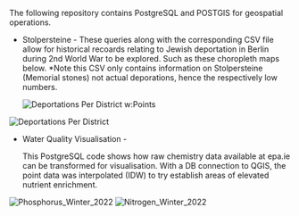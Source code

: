 The following repository contains PostgreSQL and POSTGIS for geospatial operations. 

- Stolpersteine -
  These queries along with the corresponding CSV file allow for historical recoards relating to Jewish deportation in Berlin during 2nd World War to be explored.
  Such as these choropleth maps below. *Note this CSV only contains information on Stolpersteine (Memorial stones) not actual deporations, hence the respectively low numbers. 
  

  ![Deportations Per District w:Points](https://github.com/user-attachments/assets/856a3ba3-339a-4f21-aeaf-3ede2ae5fd28)

![Deportations Per District](https://github.com/user-attachments/assets/f0ffb496-ea77-49bd-ae23-22cceb4addb1)


- Water Quality Visualisation -

  This PostgreSQL code shows how raw chemistry data available at epa.ie can be transformed for visualisation.
  With a DB connection to QGIS, the point data was interpolated (IDW) to try establish areas of elevated nutrient enrichment. 
  
![Phosphorus_Winter_2022](https://github.com/user-attachments/assets/f2039993-a5b1-46dc-bbb0-1049b4c0b50b)
![Nitrogen_Winter_2022](https://github.com/user-attachments/assets/93363ad2-317e-40d8-a69f-7ddffd772a05)
